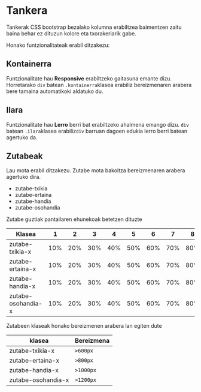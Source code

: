 Tankera
=======

Tankerak CSS bootstrap bezalako kolumna erabiltzea baimentzen zaitu baina behar ez dituzun kolore eta txorakeriarik gabe.

Honako funtzionalitateak erabil ditzakezu:

## Kontainerra

Funtzionalitate hau **Responsive** erabiltzeko gaitasuna emante dizu. Horretarako `div` batean `.kontainerra`klasea erabiliz bereizmenaren arabera bere tamaina automatikoki aldatuko du.

## Ilara

Funtzionalitate hau **Lerro** berri bat erabiltzeko ahalmena emango dizu. `div` batean `.ilara`klasea erabiliz`div` barruan dagoen edukia lerro berri batean agertuko da.

## Zutabeak

Lau mota erabil ditzakezu. Zutabe mota bakoitza bereizmenaren arabera agertuko dira.

* zutabe-txikia
* zutabe-ertaina
* zutabe-handia
* zutabe-osohandia

Zutabe guztiak pantailaren ehunekoak betetzen dituzte

Klasea | 1 | 2 | 3 | 4 | 5 | 6 | 7 | 8 | 9 | 10
-------|---|---|---|---|---|---|---|---|---|---
zutabe-txikia-x | 10% | 20% | 30% | 40% | 50% | 60% | 70% | 80% | 90% | 100% 
zutabe-ertaina-x | 10% | 20% | 30% | 40% | 50% | 60% | 70% | 80% | 90% | 100% 
zutabe-handia-x | 10% | 20% | 30% | 40% | 50% | 60% | 70% | 80% | 90% | 100% 
zutabe-osohandia-x | 10% | 20% | 30% | 40% | 50% | 60% | 70% | 80% | 90% | 100% 

Zutabeen klaseak honako bereizmenen arabera lan egiten dute

klasea | Bereizmena
-------|-----------
zutabe-txikia-x | `>600px`
zutabe-ertaina-x | `>800px`
zutabe-handia-x | `>1000px`
zutabe-osohandia-x | `>1200px`
